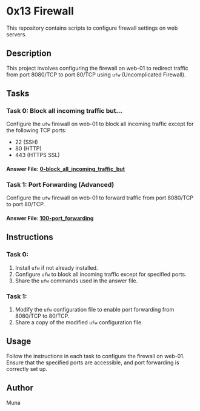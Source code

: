 # 0x13 Firewall

This repository contains scripts to configure firewall settings on web servers.

## Description

This project involves configuring the firewall on web-01 to redirect traffic from port 8080/TCP to port 80/TCP using `ufw` (Uncomplicated Firewall).

## Tasks

### Task 0: Block all incoming traffic but...

Configure the `ufw` firewall on web-01 to block all incoming traffic except for the following TCP ports:

- 22 (SSH)
- 80 (HTTP)
- 443 (HTTPS SSL)

#### Answer File: [0-block_all_incoming_traffic_but](./0-block_all_incoming_traffic_but)

### Task 1: Port Forwarding (Advanced)

Configure the `ufw` firewall on web-01 to forward traffic from port 8080/TCP to port 80/TCP.

#### Answer File: [100-port_forwarding](./100-port_forwarding)

## Instructions

### Task 0:

1. Install `ufw` if not already installed.
2. Configure `ufw` to block all incoming traffic except for specified ports.
3. Share the `ufw` commands used in the answer file.

### Task 1:

1. Modify the `ufw` configuration file to enable port forwarding from 8080/TCP to 80/TCP.
2. Share a copy of the modified `ufw` configuration file.

## Usage

Follow the instructions in each task to configure the firewall on web-01. Ensure that the specified ports are accessible, and port forwarding is correctly set up.

## Author

Muna
```
